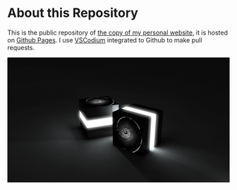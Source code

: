 
# About this Repository

This is the public repository of [the copy of my personal website](https://jefbecker.github.io), it is hosted on [Github Pages](https://github.com/jefbecker/jefbecker.github.io). I use [VSCodium](https://vscodium.com) integrated to Github to make pull requests.

![](/images/buttons/jefbecker/cube_black.png)